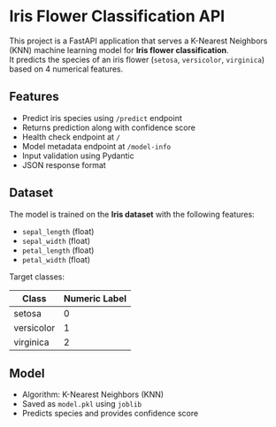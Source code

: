 # Iris Flower Classification API

This project is a FastAPI application that serves a K-Nearest Neighbors (KNN) machine learning model for **Iris flower classification**.  
It predicts the species of an iris flower (`setosa`, `versicolor`, `virginica`) based on 4 numerical features.

## Features

- Predict iris species using `/predict` endpoint
- Returns prediction along with confidence score
- Health check endpoint at `/`
- Model metadata endpoint at `/model-info`
- Input validation using Pydantic
- JSON response format

## Dataset

The model is trained on the **Iris dataset** with the following features:

- `sepal_length` (float)
- `sepal_width` (float)
- `petal_length` (float)
- `petal_width` (float)

Target classes:

| Class      | Numeric Label |
| ---------- | ------------- |
| setosa     | 0             |
| versicolor | 1             |
| virginica  | 2             |

## Model

- Algorithm: K-Nearest Neighbors (KNN)
- Saved as `model.pkl` using `joblib`
- Predicts species and provides confidence score
